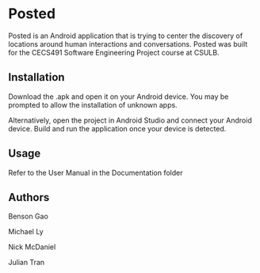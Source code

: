 # Posted

Posted is an Android application that is trying to center the discovery of locations around human interactions and conversations. Posted was built for the CECS491 Software Engineering Project course at CSULB.

## Installation

Download the .apk and open it on your Android device. You may be prompted to allow the installation of unknown apps.

Alternatively, open the project in Android Studio and connect your Android device. Build and run the application once your device is detected.

## Usage

Refer to the User Manual in the Documentation folder

## Authors

Benson Gao

Michael Ly

Nick McDaniel

Julian Tran